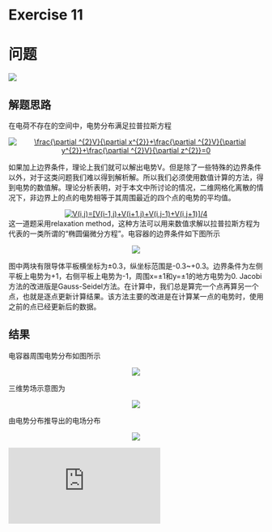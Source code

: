 # Exercise 11
# 问题

![](https://github.com/lopo70/Computational_Physics_N2015301020170/blob/master/Exercise%2011/%E6%8D%95%E8%8E%B7.PNG)
## 解题思路
在电荷不存在的空间中，电势分布满足拉普拉斯方程
<div align=center>
<a href="http://www.codecogs.com/eqnedit.php?latex=\frac{\partial&space;^{2}V}{\partial&space;x^{2}}&plus;\frac{\partial&space;^{2}V}{\partial&space;y^{2}}&plus;\frac{\partial&space;^{2}V}{\partial&space;z^{2}}=0" target="_blank"><img src="http://latex.codecogs.com/gif.latex?\frac{\partial&space;^{2}V}{\partial&space;x^{2}}&plus;\frac{\partial&space;^{2}V}{\partial&space;y^{2}}&plus;\frac{\partial&space;^{2}V}{\partial&space;z^{2}}=0" title="\frac{\partial ^{2}V}{\partial x^{2}}+\frac{\partial ^{2}V}{\partial y^{2}}+\frac{\partial ^{2}V}{\partial z^{2}}=0" /></a>

<div align=left>

如果加上边界条件，理论上我们就可以解出电势V。但是除了一些特殊的边界条件以外，对于这类问题我们难以得到解析解。所以我们必须使用数值计算的方法，得到电势的数值解。理论分析表明，对于本文中所讨论的情况，二维网格化离散的情况下，非边界上的点的电势相等于其周围最近的四个点的电势的平均值。

<div align=center>
<a href="http://www.codecogs.com/eqnedit.php?latex=V(i,j)=[V(i-1,j)&plus;V(i&plus;1,j)&plus;V(i,j-1)&plus;V(i,j&plus;1)]/4" target="_blank"><img src="http://latex.codecogs.com/gif.latex?V(i,j)=[V(i-1,j)&plus;V(i&plus;1,j)&plus;V(i,j-1)&plus;V(i,j&plus;1)]/4" title="V(i,j)=[V(i-1,j)+V(i+1,j)+V(i,j-1)+V(i,j+1)]/4" /></a>
  
<div align=left>
这一道题采用relaxation method，这种方法可以用来数值求解以拉普拉斯方程为代表的一类所谓的“椭圆偏微分方程”。电容器的边界条件如下图所示

<div align=center>

![](https://github.com/lopo70/Computational_Physics_N2015301020170/blob/master/Exercise%2011/%E6%8D%95%E8%8E%B71.PNG)

<div align=left>
图中两块有限导体平板横坐标为±0.3，纵坐标范围是-0.3~+0.3。边界条件为左侧平板上电势为+1，右侧平板上电势为-1，周围x=±1和y=±1的地方电势为0.
Jacobi方法的改进版是Gauss-Seidel方法。在计算中，我们总是算完一个点再算另一个点，也就是逐点更新计算结果。该方法主要的改进是在计算某一点的电势时，使用之前的点已经更新后的数据。

## 结果
电容器周围电势分布如图所示

<div align=center>

![](https://github.com/lopo70/Computational_Physics_N2015301020170/blob/master/Exercise%2011/1.PNG)

<div align=left>
三维势场示意图为

<div align=center>

![](https://github.com/lopo70/Computational_Physics_N2015301020170/blob/master/Exercise%2011/2.png)
<div align=left>
由电势分布推导出的电场分布
<div align=center>

![](https://github.com/lopo70/Computational_Physics_N2015301020170/blob/master/Exercise%2011/3.png)

<div align=left>

![源代码](https://raw.githubusercontent.com/lopo70/Computational_Physics_N2015301020170/master/Exercise%2011/2.py)
